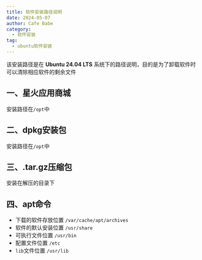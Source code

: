 ```yaml
---
title: 软件安装路径说明
date: 2024-05-07
author: Cafe Babe
category:
  - 软件安装
tag:
  - ubuntu软件安装
---
```


该安装路径是在 **Ubuntu 24.04 LTS** 系统下的路径说明，目的是为了卸载软件时可以清除相应软件的剩余文件
<!-- more -->
## 一、星火应用商城

安装路径在`/opt`中

## 二、dpkg安装包

安装路径在`/opt`中

## 三、.tar.gz压缩包

安装在解压的目录下

## 四、apt命令

- 下载的软件存放位置 `/var/cache/apt/archives`
- 软件的默认安装位置 `/usr/share`
- 可执行文件位置 `/usr/bin`
- 配置文件位置 `/etc`
- `lib`文件位置 `/usr/lib`